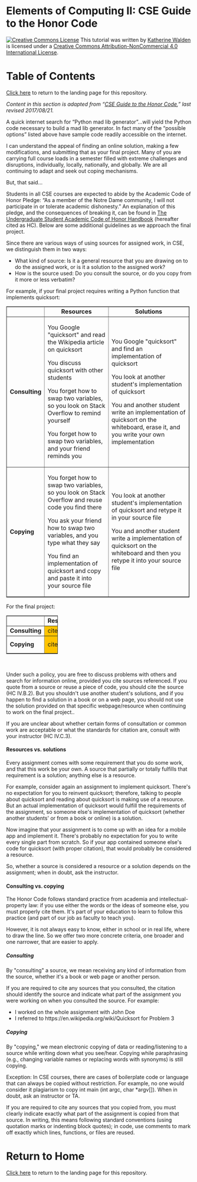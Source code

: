 # Elements of Computing II: CSE Guide to the Honor Code

<a href="http://creativecommons.org/licenses/by-nc/4.0/" rel="license"><img style="border-width: 0;" src="https://i.creativecommons.org/l/by-nc/4.0/88x31.png" alt="Creative Commons License" /></a>
This tutorial was written by <a href="https://github.com/kwaldenphd">Katherine Walden</a> is licensed under a <a href="http://creativecommons.org/licenses/by-nc/4.0/" rel="license">Creative Commons Attribution-NonCommercial 4.0 International License</a>.

# Table of Contents

[Click here](https://github.com/kwaldenphd/eoc-final-project-resources) to return to the landing page for this repository.

<p><i><span>Content in this section is adapted from &ldquo;</span></i><a href="https://cse.nd.edu/undergraduate/cse-guide-to-the-honor-code/" target="_blank" rel="noopener"><i><span>CSE Guide to the Honor Code</span></i></a><i><span>,&rdquo; last revised 2017/08/21.</span></i></p>
<p><span>A quick internet search for &ldquo;Python mad lib generator&rdquo;...will yield the Python code necessary to build a mad lib generator. In fact many of the &ldquo;possible options&rdquo; listed above have sample code readily accessible on the internet.</span></p>
<p><span>I can understand the appeal of finding an online solution, making a few modifications, and submitting that as your final project. Many of you are carrying full course loads in a semester filled with extreme challenges and disruptions, individually, locally, nationally, and globally. We are all continuing to adapt and seek out coping mechanisms.</span></p>
<p><span>But, that said...</span></p>
<p><span>Students in all CSE courses are expected to abide by the Academic Code of Honor Pledge: &ldquo;As a member of the Notre Dame community, I will not participate in or tolerate academic dishonesty.&rdquo; An explanation of this pledge, and the consequences of breaking it, can be found in </span><a href="https://honorcode.nd.edu/" target="_blank" rel="noopener"><span>The Undergraduate Student Academic Code of Honor Handbook</span></a><span> (hereafter cited as HC). Below are some additional guidelines as we approach the final project.&nbsp;</span></p>
<p><span>Since there are various ways of using sources for assigned work, in CSE, we distinguish them in two ways:</span></p>
<ul>
    <li aria-level="1"><span>What kind of source: Is it a general resource that you are drawing on to do the assigned work, or is it a solution to the assigned work?</span></li>
    <li aria-level="1"><span>How is the source used: Do you consult the source, or do you copy from it more or less verbatim?</span></li>
</ul>
<p><span>For example, if your final project requires writing a Python function that implements quicksort:</span></p>
<table style="border-collapse: collapse; width: 98.5742%;" border="1">
    <tbody>
        <tr>
            <td style="width: 12.4308%;"></td>
            <td style="width: 37.7811%; text-align: center;"><strong>Resources</strong></td>
            <td style="width: 49.7223%; text-align: center;"><strong>Solutions</strong></td>
        </tr>
        <tr>
            <td style="width: 12.4308%;"><strong>Consulting</strong></td>
            <td style="width: 37.7811%;">
                <p>You Google "quicksort" and read the Wikipedia article on quicksort</p>
                <p>You discuss quicksort with other students</p>
                <p>You forget how to swap two variables, so you look on Stack Overflow to remind yourself</p>
                <p>You forget how to swap two variables, and your friend reminds you</p>
            </td>
            <td style="width: 49.7223%;">
                <p>You Google "quicksort" and find an implementation of quicksort</p>
                <p>You look at another student's implementation of quicksort</p>
                <p>You and another student write an implementation of quicksort on the whiteboard, erase it, and you write your own implementation</p>
            </td>
        </tr>
        <tr>
            <td style="width: 12.4308%;"><strong>Copying</strong></td>
            <td style="width: 37.7811%;">
                <p>You forget how to swap two variables, so you look on Stack Overflow and reuse code you find there</p>
                <p>You ask your friend how to swap two variables, and you type what they say</p>
                <p>You find an implementation of quicksort and copy and paste it into your source file</p>
            </td>
            <td style="width: 49.7223%;">
                <p>You look at another student's implementation of quicksort and retype it in your source file</p>
                <p>You and another student write a implementation of quicksort on the whiteboard and then you retype it into your source file</p>
            </td>
        </tr>
    </tbody>
</table>
<p><span>For the final project:</span></p>
<table style="border-collapse: collapse; width: 27.685%;" border="1">
    <tbody>
        <tr>
            <td style="width: 28.2053%;"></td>
            <td style="width: 31.1511%;"><strong>Resources</strong></td>
            <td style="width: 40.5778%;"><strong>Solutions</strong></td>
        </tr>
        <tr>
            <td style="width: 28.2053%;"><strong>Consulting</strong></td>
            <td style="width: 31.1511%; background-color: #ffc300;">cite</td>
            <td style="width: 40.5778%; background-color: #ffc300;">cite</td>
        </tr>
        <tr>
            <td style="width: 28.2053%;"><strong>Copying</strong></td>
            <td style="width: 31.1511%; background-color: #ffc300;">cite</td>
            <td style="width: 40.5778%; background-color: #ff5733;">not allowed</td>
        </tr>
    </tbody>
</table>
<p>&nbsp;</p>
<p><span>Under such a policy, you are free to discuss problems with others and search for information online, provided you cite sources referenced. If you quote from a source or reuse a piece of code, you should cite the source (HC IV.B.2). But you shouldn't use another student's solutions, and if you happen to find a solution in a book or on a web page, you should not use the solution provided on that specific webpage/resource when continuing to work on the final project..</span></p>
<p><span>If you are unclear about whether certain forms of consultation or common work are acceptable or what the standards for citation are, consult with your instructor (HC IV.C.3).</span></p>
<h4><strong>Resources vs. solutions</strong></h4>
<p><span>Every assignment comes with some requirement that you do some work, and that this work be your own. A source that partially or totally fulfills that requirement is a solution; anything else is a resource.</span></p>
<p><span>For example, consider again an assignment to implement quicksort. There's no expectation for you to reinvent quicksort; therefore, talking to people about quicksort and reading about quicksort is making use of a resource. But an actual implementation of quicksort would fulfill the requirements of the assignment, so someone else's implementation of quicksort (whether another students' or from a book or online) is a solution.</span></p>
<p><span>Now imagine that your assignment is to come up with an idea for a mobile app and implement it. There's probably no expectation for you to write every single part from scratch. So if your app contained someone else's code for quicksort (with proper citation), that would probably be considered a resource.</span></p>
<p><span>So, whether a source is considered a resource or a solution depends on the assignment; when in doubt, ask the instructor.</span></p>
<h4><strong>Consulting vs. copying</strong></h4>
<p><span>The Honor Code follows standard practice from academia and intellectual-property law: if you use either the words or the ideas of someone else, you must properly cite them. It's part of your education to learn to follow this practice (and part of our job as faculty to teach you).</span></p>
<p><span>However, it is not always easy to know, either in school or in real life, where to draw the line. So we offer two more concrete criteria, one broader and one narrower, that are easier to apply.</span></p>
<h5><strong>Consulting</strong></h5>
<p><span>By "consulting" a source, we mean receiving any kind of information from the source, whether it's a book or web page or another person.</span></p>
<p><span>If you are required to cite any sources that you consulted, the citation should identify the source and indicate what part of the assignment you were working on when you consulted the source. For example:</span></p>
<ul>
    <li aria-level="1"><span>I worked on the whole assignment with John Doe</span></li>
    <li aria-level="1"><span>I referred to https://en.wikipedia.org/wiki/Quicksort for Problem 3</span></li>
</ul>
<h5><strong>Copying</strong></h5>
<p><span>By "copying," we mean electronic copying of data or reading/listening to a source while writing down what you see/hear. Copying while paraphrasing (e.g., changing variable names or replacing words with synonyms) is still copying.</span></p>
<p><span>Exception: In CSE courses, there are cases of boilerplate code or language that can always be copied without restriction. For example, no one would consider it plagiarism to copy int main (int argc, char *argv[]). When in doubt, ask an instructor or TA.</span></p>
<p><span>If you are required to cite any sources that you copied from, you must clearly indicate exactly what part of the assignment is copied from that source. In writing, this means following standard conventions (using quotation marks or indenting block quotes); in code, use comments to mark off exactly which lines, functions, or files are reused.&nbsp;</span></p>

# Return to Home
[Click here](https://github.com/kwaldenphd/eoc-final-project-resources) to return to the landing page for this repository.
